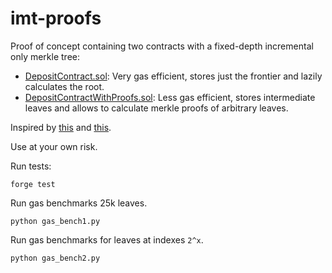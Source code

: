 # imt-proofs

Proof of concept containing two contracts with a fixed-depth incremental only merkle tree:
* [DepositContract.sol](src/DepositContract.sol): Very gas efficient, stores just the frontier and lazily calculates the root.
* [DepositContractWithProofs.sol](src/DepositContractWithProofs.sol): Less gas efficient, stores intermediate leaves and allows to calculate merkle proofs of arbitrary leaves.

Inspired by [this](https://github.com/agglayer/agglayer-contracts/blob/main/contracts/lib/DepositContract.sol) and [this](https://github.com/zk-kit/zk-kit/pull/162).

Use at your own risk.

Run tests:
```
forge test
```

Run gas benchmarks 25k leaves.
```
python gas_bench1.py
```


Run gas benchmarks for leaves at indexes `2^x`.
```
python gas_bench2.py
```